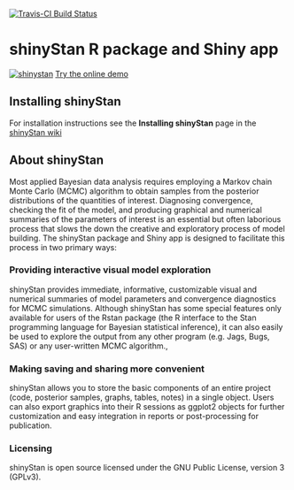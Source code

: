[![Travis-CI Build Status](https://travis-ci.org/stan-dev/shinystan.svg?branch=develop)](https://travis-ci.org/stan-dev/shinystan)

# shinyStan R package and Shiny app

[![shinystan](https://cloud.githubusercontent.com/assets/7796803/6375377/a740c96c-bce4-11e4-82ef-4318a47a1116.png)](https://jsg2201.shinyapps.io/shinyStan_demo/)
[Try the online demo](https://jsg2201.shinyapps.io/shinyStan_demo/)

## Installing shinyStan

For installation instructions see the **Installing shinyStan** page in the [shinyStan wiki](https://github.com/stan-dev/shinystan/wiki/Installing-shinyStan)

## About shinyStan

Most applied Bayesian data analysis requires employing a Markov chain Monte Carlo (MCMC) algorithm to obtain samples from the posterior distributions of the quantities of interest. Diagnosing convergence, checking the fit of the model, and producing graphical and numerical summaries of the parameters of interest is an essential but often laborious process that slows the down the creative and exploratory process of model building. The shinyStan package and Shiny app is designed to facilitate this process in two primary ways:

### Providing interactive visual model exploration

shinyStan provides immediate, informative, customizable visual and numerical summaries of model parameters and convergence diagnostics for MCMC simulations. Although shinyStan has some special features only available for users of the Rstan package (the R interface to the Stan programming language for Bayesian statistical inference), it can also easily be used to explore the output from any other program (e.g. Jags, Bugs, SAS) or any user-written MCMC algorithm.,

### Making saving and sharing more convenient 
shinyStan allows you to store the basic components of an entire project (code, posterior samples, graphs, tables, notes) in a single object. Users can also export graphics into their R sessions as ggplot2 objects for further customization and easy integration in reports or post-processing for publication.


### Licensing

shinyStan is open source licensed under the GNU Public License, version 3 (GPLv3).
